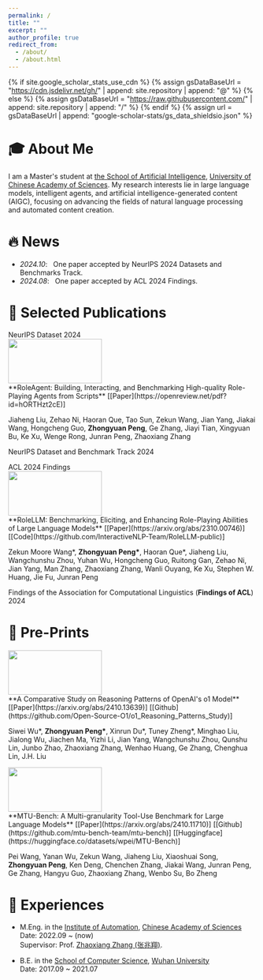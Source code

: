 ```yaml
---
permalink: /
title: ""
excerpt: ""
author_profile: true
redirect_from: 
  - /about/
  - /about.html
---
```


{% if site.google_scholar_stats_use_cdn %}
{% assign gsDataBaseUrl = "https://cdn.jsdelivr.net/gh/" | append: site.repository | append: "@" %}
{% else %}
{% assign gsDataBaseUrl = "https://raw.githubusercontent.com/" | append: site.repository | append: "/" %}
{% endif %}
{% assign url = gsDataBaseUrl | append: "google-scholar-stats/gs_data_shieldsio.json" %}

<span class='anchor' id='about-me'></span>

# 🎓 About Me
I am a Master's student at [the School of Artificial Intelligence](https://ai.ucas.ac.cn/index.php/zh-cn/), [University of Chinese Academy of Sciences](https://www.ucas.ac.cn/). 
My research interests lie in large language models, intelligent agents, and artificial intelligence-generated content (AIGC), focusing on advancing the fields of natural language processing and automated content creation.

# 🔥 News
- *2024.10*: &nbsp; One paper accepted by NeurIPS 2024 Datasets and Benchmarks Track.
- *2024.08*: &nbsp; One paper accepted by ACL 2024 Findings. 


# 📝 Selected Publications

<div class='paper-box'><div class='paper-box-image'><div><div class="badge">NeurIPS Dataset 2024</div><img src='images/roleagent.png' width="190" height="90"></div></div>
<div class='paper-box-text' markdown="1"> 
**RoleAgent: Building, Interacting, and Benchmarking High-quality Role-Playing Agents from Scripts**
[[Paper](https://openreview.net/pdf?id=hORTHzt2cE)]

Jiaheng Liu, Zehao Ni, Haoran Que, Tao Sun, Zekun Wang, Jian Yang, Jiakai Wang, Hongcheng Guo, **Zhongyuan Peng**, Ge Zhang, Jiayi Tian, Xingyuan Bu, Ke Xu, Wenge Rong, Junran Peng, Zhaoxiang Zhang

NeurIPS Dataset and Benchmark Track 2024

</div>
</div>

<div class='paper-box'><div class='paper-box-image'><div><div class="badge">ACL 2024 Findings</div><img src='images/rolellm.png' width="190" height="90"></div></div>
<div class='paper-box-text' markdown="1"> 
**RoleLLM: Benchmarking, Eliciting, and Enhancing Role-Playing Abilities of Large Language Models**
[[Paper](https://arxiv.org/abs/2310.00746)]
[[Code](https://github.com/InteractiveNLP-Team/RoleLLM-public)]

Zekun Moore Wang\*, **Zhongyuan Peng\***, Haoran Que\*, Jiaheng Liu, Wangchunshu Zhou, Yuhan Wu, Hongcheng Guo, Ruitong Gan, Zehao Ni, Jian Yang, Man Zhang, Zhaoxiang Zhang, Wanli Ouyang, Ke Xu, Stephen W. Huang, Jie Fu, Junran Peng

Findings of the Association for Computational Linguistics (**Findings of ACL**) 2024

</div>
</div>




# 📄 Pre-Prints 

<div class='paper-box'><div class='paper-box-image'><div><img src='images/o1.png' width="190" height="90"></div></div>
<div class='paper-box-text' markdown="1"> 
**A Comparative Study on Reasoning Patterns of OpenAI's o1 Model**
[[Paper](https://arxiv.org/abs/2410.13639)]
[[Github](https://github.com/Open-Source-O1/o1_Reasoning_Patterns_Study)]

Siwei Wu\*, **Zhongyuan Peng\***, Xinrun Du\*, Tuney Zheng\*, Minghao Liu, Jialong Wu, Jiachen Ma, Yizhi Li, Jian Yang, Wangchunshu Zhou, Qunshu Lin, Junbo Zhao, Zhaoxiang Zhang, Wenhao Huang, Ge Zhang, Chenghua Lin, J.H. Liu

</div>
</div>

<div class='paper-box'><div class='paper-box-image'><div><img src='images/mtu.png' width="190" height="90"></div></div>
<div class='paper-box-text' markdown="1"> 
**MTU-Bench: A Multi-granularity Tool-Use Benchmark for Large Language Models**
[[Paper](https://arxiv.org/abs/2410.11710)]
[[Github](https://github.com/mtu-bench-team/mtu-bench)]
[[Huggingface](https://huggingface.co/datasets/wpei/MTU-Bench)]


Pei Wang, Yanan Wu, Zekun Wang, Jiaheng Liu, Xiaoshuai Song, **Zhongyuan Peng**, Ken Deng, Chenchen Zhang, Jiakai Wang, Junran Peng, Ge Zhang, Hangyu Guo, Zhaoxiang Zhang, Wenbo Su, Bo Zheng

</div>
</div>


# 📖 Experiences
* M.Eng. in the [Institute of Automation](http://www.ia.cas.cn/), [Chinese Academy of Sciences](https://www.ucas.ac.cn/)  
  Date: 2022.09 ~ (now)  
  Supervisor: Prof. [Zhaoxiang Zhang (张兆翔)](https://zhaoxiangzhang.net/).
  
* B.E. in the [School of Computer Science](https://cs.whu.edu.cn/), [Wuhan University](https://www.whu.edu.cn/)  
  Date: 2017.09 ~ 2021.07


